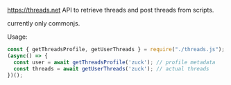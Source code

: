 https://threads.net API to retrieve threads and post threads from scripts.

currently only commonjs.

Usage:
```js
const { getThreadsProfile, getUserThreads } = require("./threads.js");
(async() => {
  const user = await getThreadsProfile('zuck'); // profile metadata
  const threads = await getUserThreads('zuck'); // actual threads
})();
```
